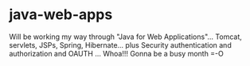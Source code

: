 # java-web-apps
Will be working my way through "Java for Web Applications"... Tomcat, servlets, JSPs, Spring, Hibernate... plus Security authentication and authorization and OAUTH ... Whoa!!!
Gonna be a busy month =-O
